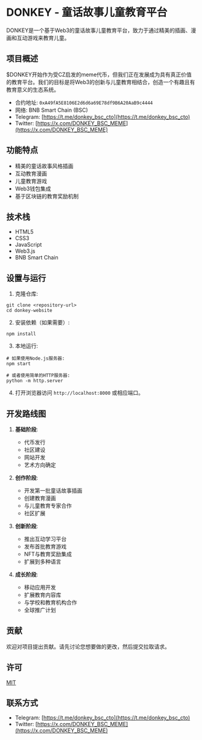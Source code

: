 # DONKEY - 童话故事儿童教育平台

DONKEY是一个基于Web3的童话故事儿童教育平台，致力于通过精美的插画、漫画和互动游戏来教育儿童。

## 项目概述

$DONKEY开始作为受CZ启发的meme代币，但我们正在发展成为具有真正价值的教育平台。我们的目标是将Web3的创新与儿童教育相结合，创造一个有趣且有教育意义的生态系统。

- 合约地址: `0xA49fA5E8106E2d6d6a69E78df9B6A20AaB9c4444`
- 网络: BNB Smart Chain (BSC)
- Telegram: [https://t.me/donkey_bsc_cto](https://t.me/donkey_bsc_cto)
- Twitter: [https://x.com/DONKEY_BSC_MEME](https://x.com/DONKEY_BSC_MEME)

## 功能特点

- 精美的童话故事风格插画
- 互动教育漫画
- 儿童教育游戏
- Web3钱包集成
- 基于区块链的教育奖励机制

## 技术栈

- HTML5
- CSS3
- JavaScript
- Web3.js
- BNB Smart Chain

## 设置与运行

1. 克隆仓库:
```
git clone <repository-url>
cd donkey-website
```

2. 安装依赖（如果需要）:
```
npm install
```

3. 本地运行:
```
# 如果使用Node.js服务器:
npm start

# 或者使用简单的HTTP服务器:
python -m http.server
```

4. 打开浏览器访问 `http://localhost:8000` 或相应端口。

## 开发路线图

1. **基础阶段**:
   - 代币发行
   - 社区建设
   - 网站开发
   - 艺术方向确定

2. **创作阶段**:
   - 开发第一批童话故事插画
   - 创建教育漫画
   - 与儿童教育专家合作
   - 社区扩展

3. **创新阶段**:
   - 推出互动学习平台
   - 发布首批教育游戏
   - NFT与教育奖励集成
   - 扩展到多种语言

4. **成长阶段**:
   - 移动应用开发
   - 扩展教育内容库
   - 与学校和教育机构合作
   - 全球推广计划

## 贡献

欢迎对项目提出贡献。请先讨论您想要做的更改，然后提交拉取请求。

## 许可

[MIT](LICENSE)

## 联系方式

- Telegram: [https://t.me/donkey_bsc_cto](https://t.me/donkey_bsc_cto)
- Twitter: [https://x.com/DONKEY_BSC_MEME](https://x.com/DONKEY_BSC_MEME) 